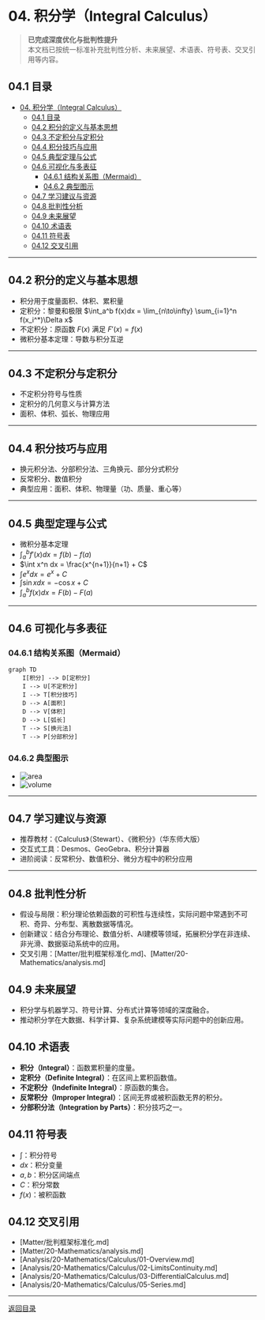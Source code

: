 # 04. 积分学（Integral Calculus）

> **已完成深度优化与批判性提升**  
> 本文档已按统一标准补充批判性分析、未来展望、术语表、符号表、交叉引用等内容。

## 04.1 目录

- [04. 积分学（Integral Calculus）](#04-积分学integral-calculus)
  - [04.1 目录](#041-目录)
  - [04.2 积分的定义与基本思想](#042-积分的定义与基本思想)
  - [04.3 不定积分与定积分](#043-不定积分与定积分)
  - [04.4 积分技巧与应用](#044-积分技巧与应用)
  - [04.5 典型定理与公式](#045-典型定理与公式)
  - [04.6 可视化与多表征](#046-可视化与多表征)
    - [04.6.1 结构关系图（Mermaid）](#0461-结构关系图mermaid)
    - [04.6.2 典型图示](#0462-典型图示)
  - [04.7 学习建议与资源](#047-学习建议与资源)
  - [04.8 批判性分析](#048-批判性分析)
  - [04.9 未来展望](#049-未来展望)
  - [04.10 术语表](#0410-术语表)
  - [04.11 符号表](#0411-符号表)
  - [04.12 交叉引用](#0412-交叉引用)

---

## 04.2 积分的定义与基本思想

- 积分用于度量面积、体积、累积量
- 定积分：黎曼和极限 $\int_a^b f(x)dx = \lim_{n\to\infty} \sum_{i=1}^n f(x_i^*)\Delta x$
- 不定积分：原函数 $F(x)$ 满足 $F'(x) = f(x)$
- 微积分基本定理：导数与积分互逆

---

## 04.3 不定积分与定积分

- 不定积分符号与性质
- 定积分的几何意义与计算方法
- 面积、体积、弧长、物理应用

---

## 04.4 积分技巧与应用

- 换元积分法、分部积分法、三角换元、部分分式积分
- 反常积分、数值积分
- 典型应用：面积、体积、物理量（功、质量、重心等）

---

## 04.5 典型定理与公式

- 微积分基本定理
- $\int_a^b f'(x)dx = f(b) - f(a)$
- $\int x^n dx = \frac{x^{n+1}}{n+1} + C$
- $\int e^x dx = e^x + C$
- $\int \sin x dx = -\cos x + C$
- $\int_a^b f(x)dx = F(b) - F(a)$

---

## 04.6 可视化与多表征

### 04.6.1 结构关系图（Mermaid）

```mermaid
graph TD
    I[积分] --> D[定积分]
    I --> U[不定积分]
    I --> T[积分技巧]
    D --> A[面积]
    D --> V[体积]
    D --> L[弧长]
    T --> S[换元法]
    T --> P[分部积分]
```

### 04.6.2 典型图示

- ![area](https://latex.codecogs.com/svg.image?\int_a^b%20f(x)dx)
- ![volume](https://latex.codecogs.com/svg.image?\text{Volume%20of%20Solid%20of%20Revolution})

---

## 04.7 学习建议与资源

- 推荐教材：《Calculus》（Stewart）、《微积分》（华东师大版）
- 交互式工具：Desmos、GeoGebra、积分计算器
- 进阶阅读：反常积分、数值积分、微分方程中的积分应用

---

## 04.8 批判性分析

- 假设与局限：积分理论依赖函数的可积性与连续性，实际问题中常遇到不可积、奇异、分布型、离散数据等情况。
- 创新建议：结合分布理论、数值分析、AI建模等领域，拓展积分学在非连续、非光滑、数据驱动系统中的应用。
- 交叉引用：[Matter/批判框架标准化.md]、[Matter/20-Mathematics/analysis.md]

## 04.9 未来展望

- 积分学与机器学习、符号计算、分布式计算等领域的深度融合。
- 推动积分学在大数据、科学计算、复杂系统建模等实际问题中的创新应用。

## 04.10 术语表

- **积分（Integral）**：函数累积量的度量。
- **定积分（Definite Integral）**：在区间上累积函数值。
- **不定积分（Indefinite Integral）**：原函数的集合。
- **反常积分（Improper Integral）**：区间无界或被积函数无界的积分。
- **分部积分法（Integration by Parts）**：积分技巧之一。

## 04.11 符号表

- $\int$：积分符号
- $dx$：积分变量
- $a, b$：积分区间端点
- $C$：积分常数
- $f(x)$：被积函数

## 04.12 交叉引用

- [Matter/批判框架标准化.md]
- [Matter/20-Mathematics/analysis.md]
- [Analysis/20-Mathematics/Calculus/01-Overview.md]
- [Analysis/20-Mathematics/Calculus/02-LimitsContinuity.md]
- [Analysis/20-Mathematics/Calculus/03-DifferentialCalculus.md]
- [Analysis/20-Mathematics/Calculus/05-Series.md]

---

[返回目录](#041-目录)

